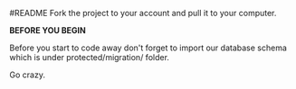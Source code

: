 #README
Fork the project to your account and pull it to your computer.

**BEFORE YOU BEGIN**

Before you start to code away don't forget to import our database schema which is under protected/migration/ folder.

Go crazy. 

